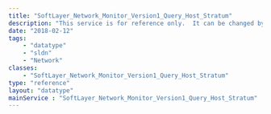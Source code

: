```yaml
---
title: "SoftLayer_Network_Monitor_Version1_Query_Host_Stratum"
description: "This service is for reference only.  It can be changed by purchasing higher monitoring levels through the portal. "
date: "2018-02-12"
tags:
    - "datatype"
    - "sldn"
    - "Network"
classes:
    - "SoftLayer_Network_Monitor_Version1_Query_Host_Stratum"
type: "reference"
layout: "datatype"
mainService : "SoftLayer_Network_Monitor_Version1_Query_Host_Stratum"
---
```

